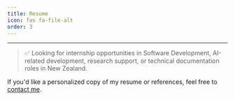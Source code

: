```yaml
---
title: Resume
icon: fas fa-file-alt
order: 3
---
```






---

> ✅ Looking for internship opportunities in Software Development, AI-related development, research support, or technical documentation roles in New Zealand.

If you'd like a personalized copy of my resume or references, feel free to [contact me](../contact/).
